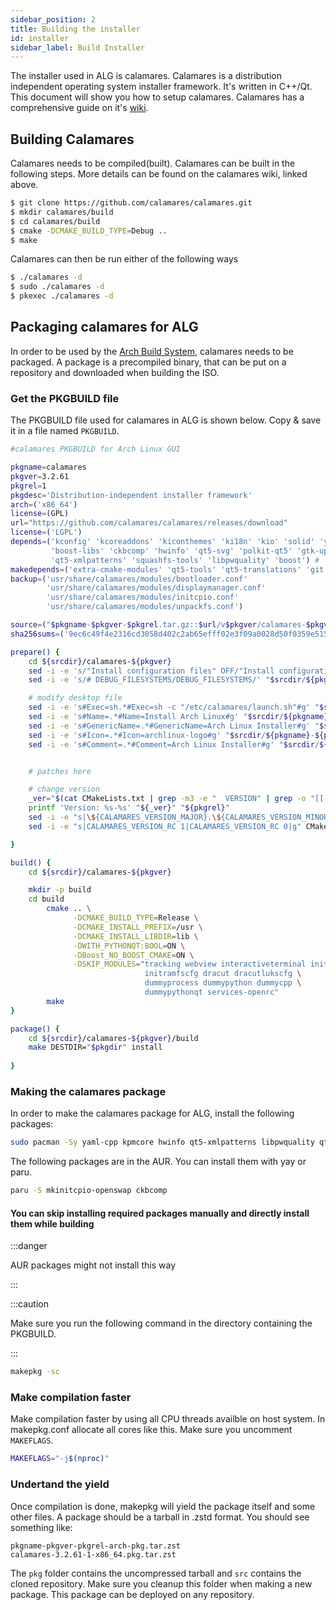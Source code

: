 ```yaml
---
sidebar_position: 2
title: Building the installer
id: installer
sidebar_label: Build Installer
---
```


The installer used in ALG is calamares. Calamares is a distribution independent operating system installer framework. It's written in C++/Qt. This document will show you how to setup calamares. Calamares has a comprehensive guide on it's <a href="https://github.com/calamares/calamares/wiki">wiki</a>.

## Building Calamares

Calamares needs to be compiled(built). Calamares can be built in the following steps. More details can be found on the calamares wiki, linked above.

```bash
$ git clone https://github.com/calamares/calamares.git
$ mkdir calamares/build
$ cd calamares/build
$ cmake -DCMAKE_BUILD_TYPE=Debug ..
$ make
```

Calamares can then be run either of the following ways
```bash
$ ./calamares -d
$ sudo ./calamares -d
$ pkexec ./calamares -d
```

## Packaging calamares for ALG
In order to be used by the <a href="https://wiki.archlinux.org/title/Arch_Build_System">Arch Build System</a>, calamares needs to be packaged. A package is a precompiled binary, that can be put on a repository and downloaded when building the ISO. 

### Get the PKGBUILD file

The PKGBUILD file used for calamares in ALG is shown below. Copy & save it in a file named <code>PKGBUILD</code>.

```bash
#calamares PKGBUILD for Arch Linux GUI

pkgname=calamares
pkgver=3.2.61
pkgrel=1
pkgdesc='Distribution-independent installer framework'
arch=('x86_64')
license=(GPL)
url="https://github.com/calamares/calamares/releases/download"
license=('LGPL')
depends=('kconfig' 'kcoreaddons' 'kiconthemes' 'ki18n' 'kio' 'solid' 'yaml-cpp' 'kpmcore' 'mkinitcpio-openswap'
         'boost-libs' 'ckbcomp' 'hwinfo' 'qt5-svg' 'polkit-qt5' 'gtk-update-icon-cache' 'plasma-framework'
         'qt5-xmlpatterns' 'squashfs-tools' 'libpwquality' 'boost') # 'pythonqt>=3.2')
makedepends=('extra-cmake-modules' 'qt5-tools' 'qt5-translations' 'git' 'boost')
backup=('usr/share/calamares/modules/bootloader.conf'
        'usr/share/calamares/modules/displaymanager.conf'
        'usr/share/calamares/modules/initcpio.conf'
        'usr/share/calamares/modules/unpackfs.conf')

source=("$pkgname-$pkgver-$pkgrel.tar.gz::$url/v$pkgver/calamares-$pkgver.tar.gz")
sha256sums=('9ec6c49f4e2316cd3058d402c2ab65efff02e3f09a0028d50f0359e5154e6c8c')

prepare() {
	cd ${srcdir}/calamares-${pkgver}
	sed -i -e 's/"Install configuration files" OFF/"Install configuration files" ON/' CMakeLists.txt
	sed -i -e 's/# DEBUG_FILESYSTEMS/DEBUG_FILESYSTEMS/' "$srcdir/${pkgname}-${pkgver}/CMakeLists.txt"

	# modify desktop file
	sed -i -e 's#Exec=sh.*#Exec=sh -c "/etc/calamares/launch.sh"#g' "$srcdir/${pkgname}-${pkgver}/calamares.desktop"
	sed -i -e 's#Name=.*#Name=Install Arch Linux#g' "$srcdir/${pkgname}-${pkgver}/calamares.desktop"
	sed -i -e 's#GenericName=.*#GenericName=Arch Linux Installer#g' "$srcdir/${pkgname}-${pkgver}/calamares.desktop"
	sed -i -e 's#Icon=.*#Icon=archlinux-logo#g' "$srcdir/${pkgname}-${pkgver}/calamares.desktop"
	sed -i -e 's#Comment=.*#Comment=Arch Linux Installer#g' "$srcdir/${pkgname}-${pkgver}/calamares.desktop"


	# patches here

	# change version
	_ver="$(cat CMakeLists.txt | grep -m3 -e "  VERSION" | grep -o "[[:digit:]]*" | xargs | sed s'/ /./g')"
	printf 'Version: %s-%s' "${_ver}" "${pkgrel}"
	sed -i -e "s|\${CALAMARES_VERSION_MAJOR}.\${CALAMARES_VERSION_MINOR}.\${CALAMARES_VERSION_PATCH}|${_ver}-${pkgrel}|g" CMakeLists.txt
	sed -i -e "s|CALAMARES_VERSION_RC 1|CALAMARES_VERSION_RC 0|g" CMakeLists.txt

}

build() {
	cd ${srcdir}/calamares-${pkgver}

	mkdir -p build
	cd build
        cmake .. \
              -DCMAKE_BUILD_TYPE=Release \
              -DCMAKE_INSTALL_PREFIX=/usr \
              -DCMAKE_INSTALL_LIBDIR=lib \
              -DWITH_PYTHONQT:BOOL=ON \
              -DBoost_NO_BOOST_CMAKE=ON \
              -DSKIP_MODULES="tracking webview interactiveterminal initramfs \
                              initramfscfg dracut dracutlukscfg \
                              dummyprocess dummypython dummycpp \
                              dummypythonqt services-openrc"
        make
}

package() {
	cd ${srcdir}/calamares-${pkgver}/build
	make DESTDIR="$pkgdir" install
	
}
```

### Making the calamares package
In order to make the calamares package for ALG, install the following packages:

```bash
sudo pacman -Sy yaml-cpp kpmcore hwinfo qt5-xmlpatterns libpwquality qt5-translations extra-cmake-modules squashfs-tools boost
```

The following packages are in the AUR. You can install them with yay or paru.
```bash
paru -S mkinitcpio-openswap ckbcomp
```

#### You can skip installing required packages manually and directly install them while building

:::danger

AUR packages might not install this way

:::

:::caution

Make sure you run the following command in the directory containing the PKGBUILD.

:::

```bash
makepkg -sc
```

### Make compilation faster

Make compilation faster by using all CPU threads availble on host system. In makepkg.conf allocate all cores like this. Make sure you uncomment <code>MAKEFLAGS</code>.

```bash title=/etc/makepkg.conf
MAKEFLAGS="-j$(nproc)"
```

### Undertand the yield

Once compilation is done, makepkg will yield the package itself and some other files. A package should be a tarball in .zstd format. You should see something like:

```
pkgname-pkgver-pkgrel-arch-pkg.tar.zst
calamares-3.2.61-1-x86_64.pkg.tar.zst
```

The <code>pkg</code> folder contains the uncompressed tarball and <code>src</code> contains the cloned repository. Make sure you cleanup this folder when making a new package. This package can be deployed on any repository.
